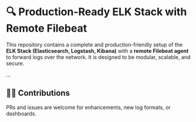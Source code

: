 # 🔍 Production-Ready ELK Stack with Remote Filebeat

This repository contains a complete and production-friendly setup of the **ELK Stack (Elasticsearch, Logstash, Kibana)** with a **remote Filebeat agent** to forward logs over the network. It is designed to be modular, scalable, and secure.

...

## 🙋‍♂️ Contributions

PRs and issues are welcome for enhancements, new log formats, or dashboards.